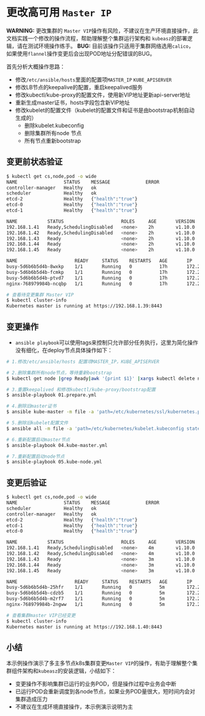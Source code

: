 # 更改高可用 `Master IP`

**WARNING:** 更改集群的 `Master VIP`操作有风险，不建议在生产环境直接操作，此文档实践一个修改的操作流程，帮助理解整个集群运行架构和 `kubeasz`的部署逻辑，请在测试环境操作练手。
**BUG:** 目前该操作只适用于集群网络选用`calico`，如果使用`flannel`操作变更后会出现POD地址分配错误的BUG。

首先分析大概操作思路：

- 修改`/etc/ansible/hosts`里面的配置项`MASTER_IP` `KUBE_APISERVER`
- 修改LB节点的keepalive的配置，重启keepalived服务
- 修改kubectl/kube-proxy的配置文件，使用新VIP地址更新api-server地址
- 重新生成master证书，hosts字段包含新VIP地址
- 修改kubelet的配置文件（kubelet的配置文件和证书是由bootstrap机制自动生成的）
  - 删除kubelet.kubeconfig
  - 删除集群所有node 节点
  - 所有节点重新bootstrap

## 变更前状态验证

``` bash
$ kubectl get cs,node,pod -o wide
NAME                 STATUS    MESSAGE             ERROR
controller-manager   Healthy   ok                  
scheduler            Healthy   ok                  
etcd-2               Healthy   {"health":"true"}   
etcd-0               Healthy   {"health":"true"}   
etcd-1               Healthy   {"health":"true"}   

NAME           STATUS                     ROLES     AGE       VERSION   EXTERNAL-IP   OS-IMAGE             KERNEL-VERSION     CONTAINER-RUNTIME
192.168.1.41   Ready,SchedulingDisabled   <none>    2h        v1.10.0   <none>        Ubuntu 16.04.3 LTS   4.4.0-97-generic   docker://18.3.0
192.168.1.42   Ready,SchedulingDisabled   <none>    2h        v1.10.0   <none>        Ubuntu 16.04.3 LTS   4.4.0-97-generic   docker://18.3.0
192.168.1.43   Ready                      <none>    2h        v1.10.0   <none>        Ubuntu 16.04.3 LTS   4.4.0-97-generic   docker://18.3.0
192.168.1.44   Ready                      <none>    2h        v1.10.0   <none>        Ubuntu 16.04.3 LTS   4.4.0-98-generic   docker://18.3.0
192.168.1.45   Ready                      <none>    2h        v1.10.0   <none>        Ubuntu 16.04.3 LTS   4.4.0-98-generic   docker://18.3.0

NAME                     READY     STATUS    RESTARTS   AGE       IP               NODE
busy-5d6b6b5d4b-8wxkp    1/1       Running   0          17h       172.20.135.133   192.168.1.41
busy-5d6b6b5d4b-fcmkp    1/1       Running   0          17h       172.20.135.128   192.168.1.41
busy-5d6b6b5d4b-ptvd7    1/1       Running   0          17h       172.20.135.136   192.168.1.41
nginx-768979984b-ncqbp   1/1       Running   0          17h       172.20.135.137   192.168.1.41

# 查看待变更集群 Master VIP
$ kubectl cluster-info 
Kubernetes master is running at https://192.168.1.39:8443
```

## 变更操作

- `ansible playbook`可以使用tags来控制只允许部分任务执行，这里为简化操作没有细化，在deploy节点具体操作如下：

``` bash
# 1.修改/etc/ansible/hosts 配置项MASTER_IP，KUBE_APISERVER

# 2.删除集群所有node节点，等待重新bootstrap
$ kubectl get node |grep Ready|awk '{print $1}' |xargs kubectl delete node

# 3.重置keepalived 和修改kubectl/kube-proxy/bootstrap配置
$ ansible-playbook 01.prepare.yml

# 4.删除旧master证书
$ ansible kube-master -m file -a 'path=/etc/kubernetes/ssl/kubernetes.pem state=absent'

# 5.删除旧kubelet配置文件
$ ansible all -m file -a 'path=/etc/kubernetes/kubelet.kubeconfig state=absent'

# 6.重新配置启动master节点
$ ansible-playbook 04.kube-master.yml

# 7.重新配置启动node节点
$ ansible-playbook 05.kube-node.yml
```

## 变更后验证

``` bash
$ kubectl get cs,node,pod -o wide
NAME                 STATUS    MESSAGE             ERROR
scheduler            Healthy   ok                  
controller-manager   Healthy   ok                  
etcd-2               Healthy   {"health":"true"}   
etcd-1               Healthy   {"health":"true"}   
etcd-0               Healthy   {"health":"true"}   

NAME           STATUS                     ROLES     AGE       VERSION   EXTERNAL-IP   OS-IMAGE             KERNEL-VERSION     CONTAINER-RUNTIME
192.168.1.41   Ready,SchedulingDisabled   <none>    4m        v1.10.0   <none>        Ubuntu 16.04.3 LTS   4.4.0-97-generic   docker://18.3.0
192.168.1.42   Ready,SchedulingDisabled   <none>    4m        v1.10.0   <none>        Ubuntu 16.04.3 LTS   4.4.0-97-generic   docker://18.3.0
192.168.1.43   Ready                      <none>    3m        v1.10.0   <none>        Ubuntu 16.04.3 LTS   4.4.0-97-generic   docker://18.3.0
192.168.1.44   Ready                      <none>    3m        v1.10.0   <none>        Ubuntu 16.04.3 LTS   4.4.0-98-generic   docker://18.3.0
192.168.1.45   Ready                      <none>    3m        v1.10.0   <none>        Ubuntu 16.04.3 LTS   4.4.0-98-generic   docker://18.3.0

NAME                     READY     STATUS    RESTARTS   AGE       IP               NODE
busy-5d6b6b5d4b-25hfr    1/1       Running   0          5m        172.20.237.64    192.168.1.43
busy-5d6b6b5d4b-cdzb5    1/1       Running   0          5m        172.20.145.192   192.168.1.44
busy-5d6b6b5d4b-m2rf7    1/1       Running   0          5m        172.20.26.131    192.168.1.45
nginx-768979984b-2ngww   1/1       Running   0          5m        172.20.145.193   192.168.1.44

# 查看集群master VIP已经变更 
$ kubectl cluster-info 
Kubernetes master is running at https://192.168.1.40:8443
```

## 小结

本示例操作演示了多主多节点k8s集群变更`Master VIP`的操作，有助于理解整个集群组件架构和`kubeasz`的安装逻辑，小结如下：

- 变更操作不影响集群已运行的业务POD，但是操作过程中业务会中断
- 已运行POD会重新调度到各node节点，如果业务POD量很大，短时间内会对集群造成压力
- 不建议在生成环境直接操作，本示例演示说明为主
